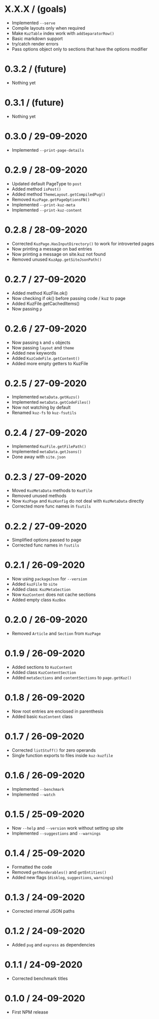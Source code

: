 

X.X.X / (goals)
====================
  * Implemented `--serve`
  * Compile layouts only when required
  * Make `KuzTable` index work with `addSeparatorRow()`
  * Basic markdown support
  * try/catch render errors
  * Pass options object only to sections that have the options modifier


0.3.2 / (future)
====================
  * Nothing yet


0.3.1 / (future)
====================
  * Nothing yet


0.3.0 / 29-09-2020
====================
  * Implemented `--print-page-details`


0.2.9 / 28-09-2020
====================
  * Updated default PageType to `post`
  * Added method `isPost()`
  * Added method `ThemeLayout.getCompiledPug()`
  * Removed `KuzPage.getPageOptionsFN()`
  * Implemented `--print-kuz-meta`
  * Implemented `--print-kuz-content`


0.2.8 / 28-09-2020
====================
  * Corrected `KuzPage.HasInputDirectory()` to work for introverted pages
  * Now printing a message on bad entries
  * Now printing a message on site.kuz not found
  * Removed unused `KuzApp.getSiteJsonPath()`


0.2.7 / 27-09-2020
====================
  * Added method KuzFile.ok()
  * Now checking if ok() before passing code / kuz to page
  * Added KuzFile.getCachedItems()
  * Now passing `p`


0.2.6 / 27-09-2020
====================
  * Now passing `k` and `s` objects
  * Now passing `layout` and `theme`
  * Added new keywords
  * Added `KuzCodeFile.getContent()`
  * Added more empty getters to KuzFile


0.2.5 / 27-09-2020
====================
  * Implemented `metaData.getKuzs()`
  * Implemented `metaData.getCodeFiles()`
  * Now not watching by default
  * Renamed `kuz-fs` to `kuz-fsutils`


0.2.4 / 27-09-2020
====================
  * Implemented `KuzFile.getFilePath()`
  * Implemented `metaData.getJsons()`
  * Done away with `site.json`


0.2.3 / 27-09-2020
====================
  * Moved `KuzMetaData` methods to `KuzFile`
  * Removed unused methods
  * Now `KuzPage` and `KuzKonfig` do not deal with `KuzMetaData` directly
  * Corrected more func names in `fsutils`


0.2.2 / 27-09-2020
====================
  * Simplified options passed to page
  * Corrected func names in `fsutils`


0.2.1 / 26-09-2020
====================
  * Now using `packageJson` for `--version`
  * Added `kuzFile` to `site`
  * Added class: `KuzMetaSection`
  * Now `KuzContent` does not cache sections
  * Added empty class `KuzBox`


0.2.0 / 26-09-2020
====================
  * Removed `Article` and `Section` from `KuzPage`


0.1.9 / 26-09-2020
====================
  * Added sections to `KuzContent`
  * Added class `KuzContentSection`
  * Added `metaSections` and `contentSections` to `page.getKuz()`


0.1.8 / 26-09-2020
====================
  * Now root entries are enclosed in parenthesis
  * Added basic `KuzContent` class


0.1.7 / 26-09-2020
====================
  * Corrected `listStuff()` for zero operands
  * Single function exports to files inside `kuz-kuzfile`


0.1.6 / 26-09-2020
====================
  * Implemented `--benchmark`
  * Implemented `--watch`


0.1.5 / 25-09-2020
====================
  * Now `--help` and `--version` work without setting up site
  * Implemented `--suggestions` and `--warnings`


0.1.4 / 25-09-2020
====================
  * Formatted the code
  * Removed `getRenderables()` and `getEntities()`
  * Added new flags (`disklog`, `suggestions`, `warnings`)


0.1.3 / 24-09-2020
====================
  * Corrected internal JSON paths


0.1.2 / 24-09-2020
====================
  * Added `pug` and `express` as dependencies


0.1.1 / 24-09-2020
====================
  * Corrected benchmark titles


0.1.0 / 24-09-2020
====================
  * First NPM release


